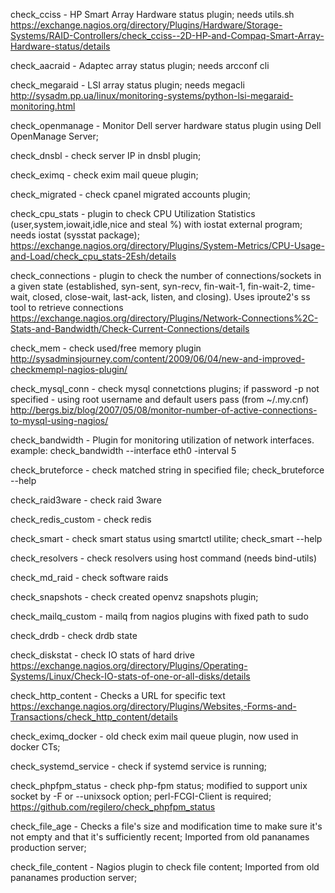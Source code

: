 check_cciss - HP Smart Array Hardware status plugin; needs utils.sh
https://exchange.nagios.org/directory/Plugins/Hardware/Storage-Systems/RAID-Controllers/check_cciss--2D-HP-and-Compaq-Smart-Array-Hardware-status/details

check_aacraid - Adaptec array status plugin; needs arcconf cli

check_megaraid - LSI array status plugin; needs megacli
http://sysadm.pp.ua/linux/monitoring-systems/python-lsi-megaraid-monitoring.html

check_openmanage - Monitor Dell server hardware status plugin using Dell OpenManage Server;

check_dnsbl - check server IP in dnsbl plugin;

check_eximq - check exim mail queue plugin;

check_migrated - check cpanel migrated accounts plugin;

check_cpu_stats - plugin to check CPU Utilization Statistics (user,system,iowait,idle,nice and steal %) with iostat external program; needs iostat (sysstat package);
https://exchange.nagios.org/directory/Plugins/System-Metrics/CPU-Usage-and-Load/check_cpu_stats-2Esh/details

check_connections - plugin to check the number of connections/sockets in a given state (established, syn-sent, syn-recv, fin-wait-1, fin-wait-2, time-wait, 
closed, close-wait, last-ack, listen, and closing). Uses iproute2's ss tool to retrieve connections
https://exchange.nagios.org/directory/Plugins/Network-Connections%2C-Stats-and-Bandwidth/Check-Current-Connections/details

check_mem - check used/free memory plugin
http://sysadminsjourney.com/content/2009/06/04/new-and-improved-checkmempl-nagios-plugin/

check_mysql_conn - check mysql connetctions plugins; if password -p not specified - using root username and default users pass (from ~/.my.cnf)
http://bergs.biz/blog/2007/05/08/monitor-number-of-active-connections-to-mysql-using-nagios/

check_bandwidth - Plugin for monitoring utilization of network interfaces.
example: check_bandwidth --interface eth0 -interval 5

check_bruteforce - check matched string in specified file; check_bruteforce --help

check_raid3ware - check raid 3ware

check_redis_custom - check redis

check_smart - check smart status using smartctl utilite; check_smart --help

check_resolvers - check resolvers using host command (needs bind-utils)

check_md_raid - check software raids

check_snapshots - check created openvz snapshots plugin;

check_mailq_custom - mailq from nagios plugins with fixed path to sudo

check_drdb - check drdb state

check_diskstat - check IO stats of hard drive
https://exchange.nagios.org/directory/Plugins/Operating-Systems/Linux/Check-IO-stats-of-one-or-all-disks/details

check_http_content - Checks a URL for specific text
https://exchange.nagios.org/directory/Plugins/Websites,-Forms-and-Transactions/check_http_content/details

check_eximq_docker - old check exim mail queue plugin, now used in docker CTs;

check_systemd_service - check if systemd service is running;

check_phpfpm_status - check php-fpm status; modified to support unix socket by -F or --unixsock option; perl-FCGI-Client is required;
https://github.com/regilero/check_phpfpm_status

check_file_age - Checks a file's size and modification time to make sure it's not empty and that it's sufficiently recent;
Imported from old pananames production server;

check_file_content -  Nagios plugin to check file content;
Imported from old pananames production server;
